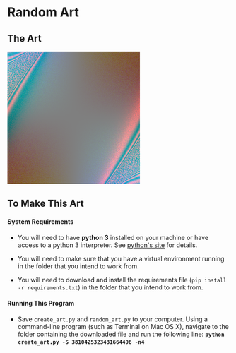 # Random Art

## The Art
![](color-3810425323431664496-3.png)

## To Make This Art
#### System Requirements

* You will need to have **python&nbsp;3** installed on your machine or have access to a python&nbsp;3 interpreter. See [python's site](https://www.python.org/) for details.

* You will need to make sure that you have a virtual environment running in the folder that you intend to work from.

* You will need to download and install the requirements file (`pip install -r requirements.txt`) in the folder that you intend to work from.

#### Running This Program
* Save `create_art.py` and `random_art.py` to your computer. Using a command-line program (such as Terminal on Mac&nbsp;OS&nbsp;X), navigate to the folder containing the downloaded file and run the following line: **`python create_art.py -S 3810425323431664496 -n4`**
